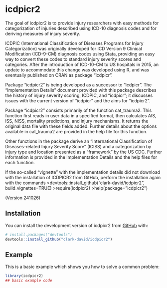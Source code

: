 
# icdpicr2

<!-- badges: start -->
<!-- badges: end -->

The goal of icdpicr2 is to provide injury researchers with easy methods for categorization of injuries described using ICD-10 diagnosis codes and for deriving measures of injury severity.

ICDPIC (International Classification of Diseases Programs for Injury Categorization) was originally developed for ICD Version 9 Clinical Modification (ICD-9-CM) diagnosis codes using Stata, providing an easy way to convert these codes to standard injury severity scores and categories.  After the introduction of ICD-10-CM to US hospitals in 2015, an update to accommodate this change was developed using R, and was eventually published on CRAN as package “icdpicr”.

Package “icdpicr2” is being developed as a successor to “icdpicr”.  The “Implementation Details” document provided with this package describes the history of injury severity scoring, ICDPIC, and “icdpicr”; it discusses issues with the current version of “icdpicr” and the aims for “icdpicr2”.

Package “icdpicr2” consists primarily of the function cat_trauma2. This function first reads in user data in a specified format, then calculates AIS, ISS, NISS, mortality predictions, and injury mechanisms. It returns the original data file with these fields added.  Further details about the options available in cat_trauma2 are provided in the help file for this function.

Other functions in the package derive an “International Classification of Diseases-related Injury Severity Score” (ICISS) and a categorization by injury type and location presented as a “framework” by the US CDC.  Further information is provided in the Implementation Details and the help files for each function.

If the so-called “vignette” with the implementation details did not download with the installation of ICDPICR2 from GitHub, perform the installation again with the commands
	>devtools::install_github(“clark-david/icdpicr2”, build_vignettes=TRUE)
	>require(icdpicr2)
	>help(package=”icdpicr2”)

(Version 241026)




## Installation

You can install the development version of icdpicr2 from [GitHub](https://github.com/) with:

``` r
# install.packages("devtools")
devtools::install_github("clark-david/icdpicr2")
```

## Example

This is a basic example which shows you how to solve a common problem:

``` r
library(icdpicr2)
## basic example code
```

